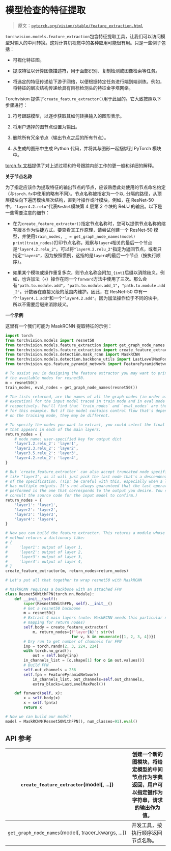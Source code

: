 # 模型检查的特征提取

> 原文：[`pytorch.org/vision/stable/feature_extraction.html`](https://pytorch.org/vision/stable/feature_extraction.html)

`torchvision.models.feature_extraction`包含特征提取工具，让我们可以访问模型对输入的中间转换。这对计算机视觉中的各种应用可能很有用。只是一些例子包括：

+   可视化特征图。

+   提取特征以计算图像描述符，用于面部识别、复制检测或图像检索等任务。

+   将选定的特征传递给下游子网络，以便根据特定任务进行端到端训练。例如，将特征的层次结构传递给具有目标检测头的特征金字塔网络。

Torchvision 提供了`create_feature_extractor()`用于此目的。它大致按照以下步骤进行：

1.  符号跟踪模型，以逐步获取其如何转换输入的图形表示。

1.  将用户选择的图节点设置为输出。

1.  删除所有冗余节点（输出节点之后的所有节点）。

1.  从生成的图形中生成 Python 代码，并将其与图形一起捆绑到 PyTorch 模块中。

[torch.fx 文档](https://pytorch.org/docs/stable/fx.html)提供了对上述过程和符号跟踪内部工作的更一般和详细的解释。

**关于节点名称**

为了指定应该作为提取特征的输出节点的节点，应该熟悉此处使用的节点命名约定（与`torch.fx`中使用的略有不同）。节点名称被指定为一个以`.`分隔的路径，从顶层模块向下遍历模块层次结构，直到叶操作或叶模块。例如，在 ResNet-50 中，`"layer4.2.relu"`代表`ResNet`模块第 4 层第 2 个块的 ReLU 的输出。以下是一些需要注意的细节：

+   在为`create_feature_extractor()`指定节点名称时，您可以提供节点名称的缩写版本作为快捷方式。要查看其工作原理，请尝试创建一个 ResNet-50 模型，并使用`train_nodes, _ = get_graph_node_names(model) print(train_nodes)`打印节点名称，观察与`layer4`相关的最后一个节点是`"layer4.2.relu_2"`。可以将`"layer4.2.relu_2"`指定为返回节点，或者只指定`"layer4"`，因为按照惯例，这指的是`layer4`的最后一个节点（按执行顺序）。

+   如果某个模块或操作重复多次，则节点名称会附加`_{int}`后缀以消除歧义。例如，也许加法（`+`）操作在同一个`forward`方法中使用了三次。那么会有`"path.to.module.add"`，`"path.to.module.add_1"`，`"path.to.module.add_2"`。计数器在直接父级的范围内维护。因此，在 ResNet-50 中有一个`"layer4.1.add"`和一个`"layer4.2.add"`。因为加法操作位于不同的块中，所以不需要后缀来消除歧义。

**一个示例**

这里有一个我们可能为 MaskRCNN 提取特征的示例：

```py
import torch
from torchvision.models import resnet50
from torchvision.models.feature_extraction import get_graph_node_names
from torchvision.models.feature_extraction import create_feature_extractor
from torchvision.models.detection.mask_rcnn import MaskRCNN
from torchvision.models.detection.backbone_utils import LastLevelMaxPool
from torchvision.ops.feature_pyramid_network import FeaturePyramidNetwork

# To assist you in designing the feature extractor you may want to print out
# the available nodes for resnet50.
m = resnet50()
train_nodes, eval_nodes = get_graph_node_names(resnet50())

# The lists returned, are the names of all the graph nodes (in order of
# execution) for the input model traced in train mode and in eval mode
# respectively. You'll find that `train_nodes` and `eval_nodes` are the same
# for this example. But if the model contains control flow that's dependent
# on the training mode, they may be different.

# To specify the nodes you want to extract, you could select the final node
# that appears in each of the main layers:
return_nodes = {
    # node_name: user-specified key for output dict
    'layer1.2.relu_2': 'layer1',
    'layer2.3.relu_2': 'layer2',
    'layer3.5.relu_2': 'layer3',
    'layer4.2.relu_2': 'layer4',
}

# But `create_feature_extractor` can also accept truncated node specifications
# like "layer1", as it will just pick the last node that's a descendent of
# of the specification. (Tip: be careful with this, especially when a layer
# has multiple outputs. It's not always guaranteed that the last operation
# performed is the one that corresponds to the output you desire. You should
# consult the source code for the input model to confirm.)
return_nodes = {
    'layer1': 'layer1',
    'layer2': 'layer2',
    'layer3': 'layer3',
    'layer4': 'layer4',
}

# Now you can build the feature extractor. This returns a module whose forward
# method returns a dictionary like:
# {
#     'layer1': output of layer 1,
#     'layer2': output of layer 2,
#     'layer3': output of layer 3,
#     'layer4': output of layer 4,
# }
create_feature_extractor(m, return_nodes=return_nodes)

# Let's put all that together to wrap resnet50 with MaskRCNN

# MaskRCNN requires a backbone with an attached FPN
class Resnet50WithFPN(torch.nn.Module):
    def __init__(self):
        super(Resnet50WithFPN, self).__init__()
        # Get a resnet50 backbone
        m = resnet50()
        # Extract 4 main layers (note: MaskRCNN needs this particular name
        # mapping for return nodes)
        self.body = create_feature_extractor(
            m, return_nodes={f'layer{k}': str(v)
                             for v, k in enumerate([1, 2, 3, 4])})
        # Dry run to get number of channels for FPN
        inp = torch.randn(2, 3, 224, 224)
        with torch.no_grad():
            out = self.body(inp)
        in_channels_list = [o.shape[1] for o in out.values()]
        # Build FPN
        self.out_channels = 256
        self.fpn = FeaturePyramidNetwork(
            in_channels_list, out_channels=self.out_channels,
            extra_blocks=LastLevelMaxPool())

    def forward(self, x):
        x = self.body(x)
        x = self.fpn(x)
        return x

# Now we can build our model!
model = MaskRCNN(Resnet50WithFPN(), num_classes=91).eval() 
```

## API 参考[](#api-reference "Permalink to this heading")

| `create_feature_extractor`(model[, ...]) | 创建一个新的图模块，将给定模型的中间节点作为字典返回，用户可以指定键作为字符串，请求的输出作为值。 |
| --- | --- |
| `get_graph_node_names`(model[, tracer_kwargs, ...]) | 开发工具，按执行顺序返回节点名称。 |

